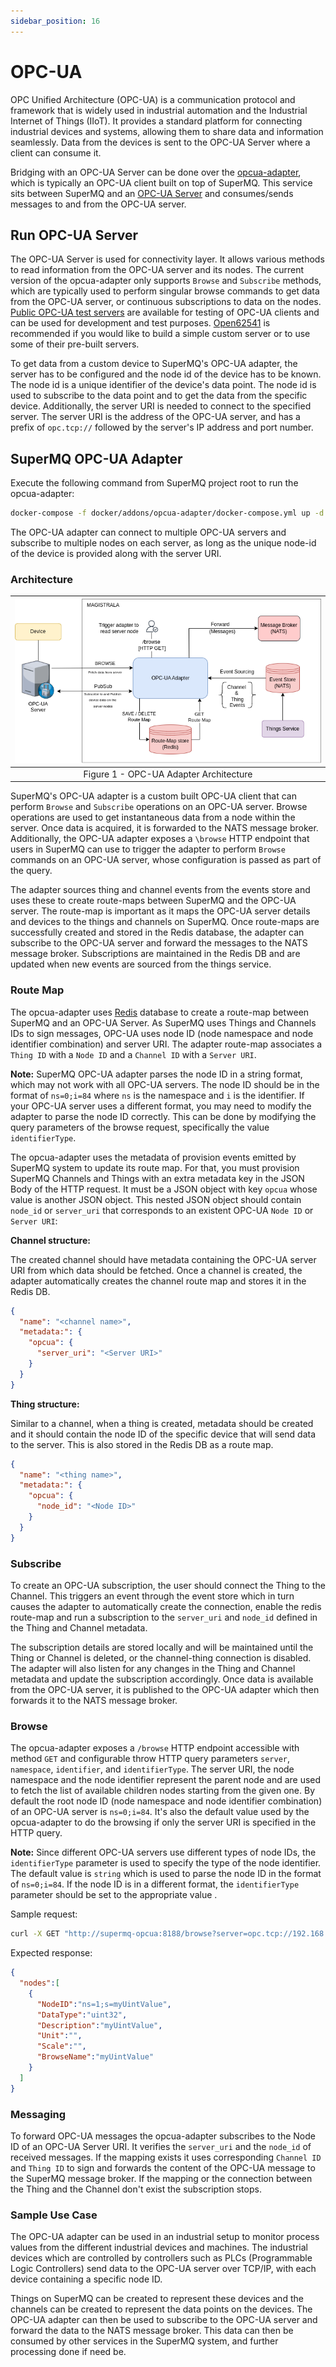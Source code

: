 ```yaml
---
sidebar_position: 16
---
```


# OPC-UA

OPC Unified Architecture (OPC-UA) is a communication protocol and framework that is widely used in industrial automation and the Industrial Internet of Things (IIoT). It provides a standard platform for connecting industrial devices and systems, allowing them to share data and information seamlessly. Data from the devices is sent to the OPC-UA Server where a client can consume it.

Bridging with an OPC-UA Server can be done over the [opcua-adapter][opcua-adapter], which is typically an OPC-UA client built on top of SuperMQ. This service sits between SuperMQ and an [OPC-UA Server][opcua-arch] and consumes/sends messages to and from the OPC-UA server.

## Run OPC-UA Server

The OPC-UA Server is used for connectivity layer. It allows various methods to read information from the OPC-UA server and its nodes. The current version of the opcua-adapter only supports `Browse` and `Subscribe` methods, which are typically used to perform singular browse commands to get data from the OPC-UA server, or continuous subscriptions to data on the nodes. [Public OPC-UA test servers][public-opcua] are available for testing of OPC-UA clients and can be used for development and test purposes. [Open62541][open62541] is recommended if you would like to build a simple custom server or to use some of their pre-built servers.

To get data from a custom device to SuperMQ's OPC-UA adapter, the server has to be configured and the node id of the device has to be known. The node id is a unique identifier of the device's data point. The node id is used to subscribe to the data point and to get the data from the specific device. Additionally, the server URI is needed to connect to the specified server. The server URI is the address of the OPC-UA server, and has a prefix of `opc.tcp://` followed by the server's IP address and port number.

## SuperMQ OPC-UA Adapter

Execute the following command from SuperMQ project root to run the opcua-adapter:

```bash
docker-compose -f docker/addons/opcua-adapter/docker-compose.yml up -d
```

The OPC-UA adapter can connect to multiple OPC-UA servers and subscribe to multiple nodes on each server, as long as the unique node-id of the device is provided along with the server URI.

### Architecture

|       ![OPC-UA](./img/opcua/opcua.png)           |
| :--------------------------------------: |
| Figure 1 - OPC-UA Adapter Architecture   |

SuperMQ's OPC-UA adapter is a custom built OPC-UA client that can perform `Browse` and `Subscribe` operations on an OPC-UA server. Browse operations are used to get instantaneous data from a node within the server. Once data is acquired, it is forwarded to the NATS message broker. Additionally, the OPC-UA adapter exposes a `\browse` HTTP endpoint that users in SuperMQ can use to trigger the adapter to perform `Browse` commands on an OPC-UA server, whose configuration is passed as part of the query.

The adapter sources thing and channel events from the events store and uses these to create route-maps between SuperMQ and the OPC-UA server. The route-map is important as it maps the OPC-UA server details and devices to the things and channels on SuperMQ. Once route-maps are successfully created and stored in the Redis database, the adapter can subscribe to the OPC-UA server and forward the messages to the NATS message broker. Subscriptions are maintained in the Redis DB and are updated when new events are sourced from the things service.

### Route Map

The opcua-adapter uses [Redis][redis] database to create a route-map between SuperMQ and an OPC-UA Server. As SuperMQ uses Things and Channels IDs to sign messages, OPC-UA uses node ID (node namespace and node identifier combination) and server URI. The adapter route-map associates a `Thing ID` with a `Node ID` and a `Channel ID` with a `Server URI`.

**Note:** SuperMQ OPC-UA adapter parses the node ID in a string format, which may not work with all OPC-UA servers. The node ID should be in the format of `ns=0;i=84` where `ns` is the namespace and `i` is the identifier. If your OPC-UA server uses a different format, you may need to modify the adapter to parse the node ID correctly. This can be done by modifying the query parameters of the browse request, specifically the value `identifierType`.

The opcua-adapter uses the metadata of provision events emitted by SuperMQ system to update its route map. For that, you must provision SuperMQ Channels and Things with an extra metadata key in the JSON Body of the HTTP request. It must be a JSON object with key `opcua` whose value is another JSON object. This nested JSON object should contain `node_id` or `server_uri` that corresponds to an existent OPC-UA `Node ID` or `Server URI`:

**Channel structure:**

The created channel should have metadata containing the OPC-UA server URI from which data should be fetched. Once a channel is created, the adapter automatically creates the channel route map and stores it in the Redis DB.

```json
{
  "name": "<channel name>",
  "metadata:": {
    "opcua": {
      "server_uri": "<Server URI>"
    }
  }
}
```

**Thing structure:**

Similar to a channel, when a thing is created, metadata should be created and it should contain the node ID of the specific device that will send data to the server. This is also stored in the Redis DB as a route map.

```json
{
  "name": "<thing name>",
  "metadata:": {
    "opcua": {
      "node_id": "<Node ID>"
    }
  }
}
```

### Subscribe

To create an OPC-UA subscription, the user should connect the Thing to the Channel. This triggers an event through the event store which in turn causes the adapter to automatically create the connection, enable the redis route-map and run a subscription to the `server_uri` and `node_id` defined in the Thing and Channel metadata.

The subscription details are stored locally and will be maintained until the Thing or Channel is deleted, or the channel-thing connection is disabled. The adapter will also listen for any changes in the Thing and Channel metadata and update the subscription accordingly. Once data is available from the OPC-UA server, it is published to the OPC-UA adapter which then forwards it to the NATS message broker.

### Browse

The opcua-adapter exposes a `/browse` HTTP endpoint accessible with method `GET` and configurable throw HTTP query parameters `server`, `namespace`, `identifier`, and `identifierType`. The server URI, the node namespace and the node identifier represent the parent node and are used to fetch the list of available children nodes starting from the given one. By default the root node ID (node namespace and node identifier combination) of an OPC-UA server is `ns=0;i=84`. It's also the default value used by the opcua-adapter to do the browsing if only the server URI is specified in the HTTP query.

**Note:** Since different OPC-UA servers use different types of node IDs, the `identifierType` parameter is used to specify the type of the node identifier. The default value is `string` which is used to parse the node ID in the format of `ns=0;i=84`. If the node ID is in a different format, the `identifierType` parameter should be set to the appropriate value .

Sample request:

```bash
curl -X GET "http://supermq-opcua:8188/browse?server=opc.tcp://192.168.1.12:4840&namespace=1&identifier=myUintValue&identifierType=string"
```

Expected response:

```json
{
  "nodes":[
    {
      "NodeID":"ns=1;s=myUintValue",
      "DataType":"uint32",
      "Description":"myUintValue",
      "Unit":"",
      "Scale":"",
      "BrowseName":"myUintValue"
    }
  ]
}
```

### Messaging

To forward OPC-UA messages the opcua-adapter subscribes to the Node ID of an OPC-UA Server URI. It verifies the `server_uri` and the `node_id` of received messages. If the mapping exists it uses corresponding `Channel ID` and `Thing ID` to sign and forwards the content of the OPC-UA message to the SuperMQ message broker. If the mapping or the connection between the Thing and the Channel don't exist the subscription stops.

### Sample Use Case

The OPC-UA adapter can be used in an industrial setup to monitor process values from the different industrial devices and machines. The industrial devices which are controlled by controllers such as PLCs (Programmable Logic Controllers) send data to the OPC-UA server over TCP/IP, with each device containing a specific node ID. 

Things on SuperMQ can be created to represent these devices and the channels can be created to represent the data points on the devices. The OPC-UA adapter can then be used to subscribe to the OPC-UA server and forward the data to the NATS message broker. This data can then be consumed by other services in the SuperMQ system, and further processing done if need be.

[opcua-adapter]: https://github.com/absmach/supermq/tree/main/opcua
[opcua-arch]: https://en.wikipedia.org/wiki/OPC_Unified_Architecture
[public-opcua]: https://github.com/node-opcua/node-opcua/wiki/publicly-available-OPC-UA-Servers-and-Clients
[redis]: https://redis.io/
[open62541]: https://www.open62541.org/doc/master/index.html
